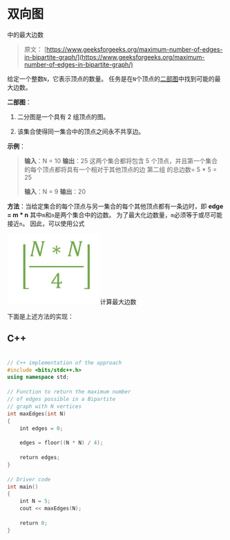 # 双向图

中的最大边数

> 原文： [https://www.geeksforgeeks.org/maximum-number-of-edges-in-bipartite-graph/](https://www.geeksforgeeks.org/maximum-number-of-edges-in-bipartite-graph/)

给定一个整数`N`，它表示顶点的数量。 任务是在`N`个顶点的[二部图](http://www.geeksforgeeks.org/bipartite-graph/)中找到可能的最大边数。

**二部图**：

1.  二分图是一个具有 2 组顶点的图。

2.  该集合使得同一集合中的顶点之间永不共享边。

**示例**：

> **输入**：N = 10
> **输出**：25
> 这两个集合都将包含 5 个顶点，并且第一个集合
> 的每个顶点都将具有一个相对于其他顶点的边 第二组
> 的总边数= 5 * 5 = 25
> 
> **输入**：N = 9
> **输出**：20

**方法**：当给定集合的每个顶点与另一集合的每个其他顶点都有一条边时，即 **edge = m * n** 其中`m`和`n`是两个集合中的边数。 为了最大化边数量，`m`必须等于或尽可能接近`n`。 因此，可以使用公式

![](img/aa1f33146e96d3d7d775933105df0988.png)计算最大边数

下面是上述方法的实现：

## C++

```cpp

// C++ implementation of the approach 
#include <bits/stdc++.h> 
using namespace std; 

// Function to return the maximum number 
// of edges possible in a Bipartite 
// graph with N vertices 
int maxEdges(int N) 
{ 
    int edges = 0; 

    edges = floor((N * N) / 4); 

    return edges; 
} 

// Driver code 
int main() 
{ 
    int N = 5; 
    cout << maxEdges(N); 

    return 0; 
} 

```